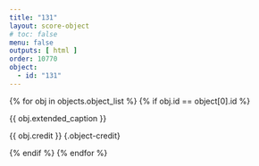 ```yaml
---
title: "131"
layout: score-object
# toc: false
menu: false
outputs: [ html ]
order: 10770
object:
  - id: "131"
---
```


{% for obj in objects.object_list %}
{% if obj.id == object[0].id %}

{{ obj.extended_caption }}

{{ obj.credit }} {.object-credit}

{% endif %}
{% endfor %}
